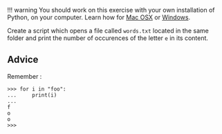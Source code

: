 !!! warning
    You should work on this exercise with your own installation of Python, 
    on your computer. Learn how for 
    [Mac OSX](https://framagit.org/hackinscience/hkis-website/wikis/How-to-work-on-an-exercise-from-Mac-OSX) 
    or [Windows](https://framagit.org/hackinscience/hkis-website/wikis/How-to-work-on-an-exercise-from-Windows).

Create a script which opens a file called `words.txt` located in the same folder
and print the number of occurences of the letter `e` in its content.

## Advice

Remember :

```pycon
>>> for i in "foo":
...     print(i)
...
f
o
o
>>>
```
